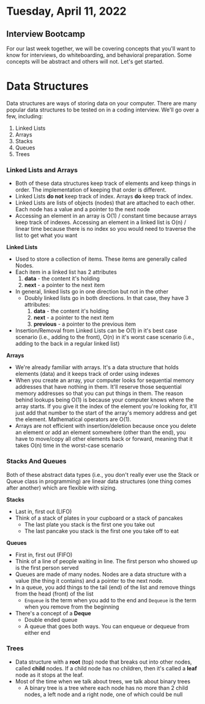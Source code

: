 Tuesday, April 11, 2022
====================
## Interview Bootcamp
For our last week together, we will be covering concepts that you'll want to know for interviews, do whiteboarding, and behavioral preparation. Some concepts will be abstract and others will not. Let's get started.

# Data Structures
Data structures are ways of storing data on your computer. There are many popular data structures to be tested on in a coding interview. We'll go over a few, including:
  1. Linked Lists
  2. Arrays
  3. Stacks
  4. Queues
  5. Trees


### Linked Lists and Arrays
- Both of these data structures keep track of elements and keep things in order. The implementation of keeping that order is different.
- Linked Lists **do not** keep track of index. Arrays **do** keep track of index.
- Linked Lists are lists of objects (nodes) that are attached to each other. Each node has a value and a pointer to the next node
- Accessing an element in an array is O(1) / constant time because arrays keep track of indexes. Accessing an element in a linked list is O(n) / linear time because there is no index so you would need to traverse the list to get what you want

**Linked Lists**
- Used to store a collection of items. These items are generally called Nodes.
- Each item in a linked list has 2 attributes
  1. **data** - the content it's holding
  2. **next** - a pointer to the next item
- In general, linked lists go in one direction but not in the other
  - Doubly linked lists go in both directions. In that case, they have 3 attributes:
    1. **data** - the content it's holding
    2. **next** - a pointer to the next item
    3. **previous** - a pointer to the previous item
- Insertion/Removal from Linked Lists can be O(1) in it's best case scenario (i.e., adding to the front), O(n) in it's worst case scenario (i.e., adding to the back in a regular linked list)

**Arrays**
- We're already familiar with arrays. It's a data structure that holds elements (data) and it keeps track of order using indexes
- When you create an array, your computer looks for sequential memory addresses that have nothing in them. It'll reserve those sequential memory addresses so that you can put things in them. The reason behind lookups being O(1) is because your computer knows where the array starts. If you give it the index of the element you're looking for, it'll just add that number to the start of the array's memory address and get the element. Mathematical operators are O(1).
- Arrays are not efficient with insertion/deletion because once you delete an element or add an element somewhere (other than the end), you have to move/copy all other elements back or forward, meaning that it takes O(n) time in the worst-case scenario


### Stacks And Queues
Both of these abstract data types (i.e., you don't really ever use the Stack or Queue class in programming) are linear data structures (one thing comes after another) which are flexible with sizing.

**Stacks**
- Last in, first out (LIFO)
- Think of a stack of plates in your cupboard or a stack of pancakes
  - The last plate you stack is the first one you take out
  - The last pancake you stack is the first one you take off to eat

**Queues**
- First in, first out (FIFO)
- Think of a line of people waiting in line. The first person who showed up is the first person served
- Queues are made of many nodes. Nodes are a data structure with a value (the thing it contains) and a pointer to the next node.
- In a queue, you add things to the tail (end) of the list and remove things from the head (front) of the list
  - `Enqueue` is the term when you add to the end and `Dequeue` is the term when you remove from the beginning
- There's a concept of a **Deque**
  - Double ended queue
  - A queue that goes both ways. You can enqueue or dequeue from either end

### Trees
- Data structure with a **root** (top) node that breaks out into other nodes, called **child** nodes. If a child node has no children, then it's called a **leaf** node as it stops at the leaf.
- Most of the time when we talk about trees, we talk about binary trees
  - A binary tree is a tree where each node has no more than 2 child nodes, a left node and a right node, one of which could be null

